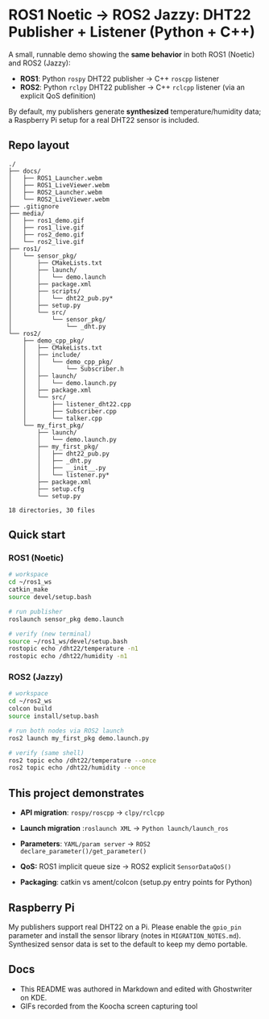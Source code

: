 # ROS1 Noetic → ROS2 Jazzy: DHT22 Publisher + Listener (Python + C++)

A small, runnable demo showing the **same behavior** in both ROS1 (Noetic) and ROS2 (Jazzy):

- **ROS1**: Python `rospy` DHT22 publisher → C++ `roscpp` listener  
- **ROS2**: Python `rclpy` DHT22 publisher → C++ `rclcpp` listener (via an explicit QoS definition)

By default, my publishers generate **synthesized** temperature/humidity data; a Raspberry Pi setup for a real DHT22 sensor is included.

## Repo layout
```
./
├── docs/
│   ├── ROS1_Launcher.webm
│   ├── ROS1_LiveViewer.webm
│   ├── ROS2_Launcher.webm
│   └── ROS2_LiveViewer.webm
├── .gitignore
├── media/
│   ├── ros1_demo.gif
│   ├── ros1_live.gif
│   ├── ros2_demo.gif
│   └── ros2_live.gif
├── ros1/
│   └── sensor_pkg/
│       ├── CMakeLists.txt
│       ├── launch/
│       │   └── demo.launch
│       ├── package.xml
│       ├── scripts/
│       │   └── dht22_pub.py*
│       ├── setup.py
│       └── src/
│           └── sensor_pkg/
│               └── _dht.py
└── ros2/
    ├── demo_cpp_pkg/
    │   ├── CMakeLists.txt
    │   ├── include/
    │   │   └── demo_cpp_pkg/
    │   │       └── Subscriber.h
    │   ├── launch/
    │   │   └── demo.launch.py
    │   ├── package.xml
    │   └── src/
    │       ├── listener_dht22.cpp
    │       ├── Subscriber.cpp
    │       └── talker.cpp
    └── my_first_pkg/
        ├── launch/
        │   └── demo.launch.py
        ├── my_first_pkg/
        │   ├── dht22_pub.py
        │   ├── _dht.py
        │   ├── __init__.py
        │   └── listener.py*
        ├── package.xml
        ├── setup.cfg
        └── setup.py

18 directories, 30 files

```

## Quick start

### ROS1 (Noetic)

```bash
# workspace
cd ~/ros1_ws
catkin_make
source devel/setup.bash

# run publisher
roslaunch sensor_pkg demo.launch

# verify (new terminal)
source ~/ros1_ws/devel/setup.bash
rostopic echo /dht22/temperature -n1
rostopic echo /dht22/humidity -n1
```

### ROS2 (Jazzy)
```bash
# workspace
cd ~/ros2_ws
colcon build
source install/setup.bash

# run both nodes via ROS2 launch
ros2 launch my_first_pkg demo.launch.py

# verify (same shell)
ros2 topic echo /dht22/temperature --once
ros2 topic echo /dht22/humidity --once
```

## This project demonstrates

- **API migration**: `rospy/roscpp` -> `clpy/rclcpp`

- **Launch migration** :`roslaunch XML` -> `Python launch/launch_ros`

- **Parameters**: `YAML/param server` -> `ROS2 declare_parameter()/get_parameter()`

-  **QoS:** ROS1 implicit queue size -> ROS2 explicit `SensorDataQoS()`

- **Packaging**: catkin vs ament/colcon (setup.py entry points for Python)

## Raspberry Pi 

My publishers support real DHT22 on a Pi. Please enable the `gpio_pin `parameter and install the sensor library (notes in `MIGRATION_NOTES.md`). Synthesized sensor data is set to the default to keep my demo portable.


## Docs

-  This README was authored in Markdown and edited with Ghostwriter on KDE.
-  GIFs recorded from the Koocha screen capturing tool